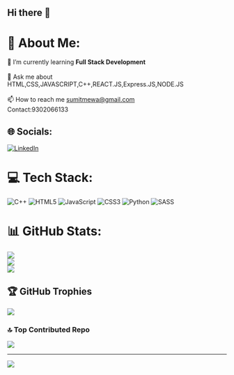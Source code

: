 ## Hi there 👋

<!--
**Sumitmewada248/Sumitmewada248** is a ✨ _special_ ✨ repository because its `README.md` (this file) appears on your GitHub profile.

Here are some ideas to get you started:

- 🔭 I’m currently working on ...
- 🌱 I’m currently learning ...
- 👯 I’m looking to collaborate on ...
- 🤔 I’m looking for help with ...
- 💬 Ask me about ...
- 📫 How to reach me: ...
- 😄 Pronouns: ...
- ⚡ Fun fact: ...
-->

# 💫 About Me:
🌱 I’m currently learning **Full Stack Development**<br><br>💬 Ask me about HTML,CSS,JAVASCRIPT,C++,REACT.JS,Express.JS,NODE.JS<br><br>📫 How to reach me sumitmewa@gmail.com<br>Contact:9302066133


## 🌐 Socials:
[![LinkedIn](https://img.shields.io/badge/LinkedIn-%230077B5.svg?logo=linkedin&logoColor=white)](https://linkedin.com/in/https://www.linkedin.com/in/sumit-mewada-9b774427a/) 

# 💻 Tech Stack:
![C++](https://img.shields.io/badge/c++-%2300599C.svg?style=plastic&logo=c%2B%2B&logoColor=white) ![HTML5](https://img.shields.io/badge/html5-%23E34F26.svg?style=plastic&logo=html5&logoColor=white) ![JavaScript](https://img.shields.io/badge/javascript-%23323330.svg?style=plastic&logo=javascript&logoColor=%23F7DF1E) ![CSS3](https://img.shields.io/badge/css3-%231572B6.svg?style=plastic&logo=css3&logoColor=white) ![Python](https://img.shields.io/badge/python-3670A0?style=plastic&logo=python&logoColor=ffdd54) ![SASS](https://img.shields.io/badge/SASS-hotpink.svg?style=plastic&logo=SASS&logoColor=white)
# 📊 GitHub Stats:
![](https://github-readme-stats.vercel.app/api?username=Sumitmewada248&theme=transparent&hide_border=false&include_all_commits=false&count_private=false)<br/>
![](https://github-readme-streak-stats.herokuapp.com/?user=Sumitmewada248&theme=transparent&hide_border=false)<br/>
![](https://github-readme-stats.vercel.app/api/top-langs/?username=Sumitmewada248&theme=transparent&hide_border=false&include_all_commits=false&count_private=false&layout=compact)

## 🏆 GitHub Trophies
![](https://github-profile-trophy.vercel.app/?username=Sumitmewada248&theme=default&no-frame=true&no-bg=true&margin-w=4)

### 🔝 Top Contributed Repo
![](https://github-contributor-stats.vercel.app/api?username=Sumitmewada248&limit=5&theme=transparent&combine_all_yearly_contributions=true)

---
[![](https://visitcount.itsvg.in/api?id=Sumitmewada248&icon=5&color=3)](https://visitcount.itsvg.in)

<!-- Proudly created with GPRM ( https://gprm.itsvg.in ) -->
